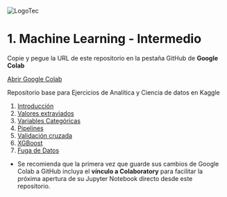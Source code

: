 ![LogoTec](https://user-images.githubusercontent.com/84739791/190865224-96714792-c66d-49a1-ab3a-5ee799765257.png)

# 1. Machine Learning - Intermedio

Copie y pegue la URL de este repositorio en la pestaña GitHub de **Google Colab**

[Abrir Google Colab](https://colab.research.google.com/)

Repositorio base para Ejercicios de Analítica y Ciencia de datos en Kaggle

01. [Introducción](https://www.kaggle.com/code/alexisbcook/introduction)
02. [Valores extraviados](https://www.kaggle.com/code/alexisbcook/missing-values)
03. [Variables Categóricas](https://www.kaggle.com/code/alexisbcook/categorical-variables)
04. [Pipelines](https://www.kaggle.com/code/alexisbcook/pipelines)
05. [Validación cruzada](https://www.kaggle.com/code/alexisbcook/cross-validation)
06. [XGBoost](https://www.kaggle.com/code/alexisbcook/xgboost)
07. [Fuga de Datos](https://www.kaggle.com/code/alexisbcook/data-leakage)

* Se recomienda que la primera vez que guarde sus cambios de Google Colab a GitHub incluya el **vínculo a Colaboratory** para facilitar la próxima apertura de su Jupyter Notebook directo desde este repositorio.
